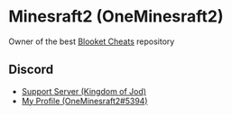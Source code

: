 ##
# Minesraft2 (OneMinesraft2)
Owner of the best [Blooket Cheats](https://github.com/Minesraft2/Blooket-Cheats) repository
## Discord
* [Support Server (Kingdom of Jod)](https://discord.gg/QerPBatcca)
* [My Profile (OneMinesraft2#5394)](https://discord.com/users/600356507829141544)
##
<!-- <img src="https://user-images.githubusercontent.com/49218878/208312022-c7230243-9716-412a-b8b0-09c458a63aaf.png"> -->
<!--
**Minesraft2/Minesraft2** is a ✨ _special_ ✨ repository because its `README.md` (this file) appears on your GitHub profile.

Here are some ideas to get you started:

- 🔭 I’m currently working on ...
- 🌱 I’m currently learning ...
- 👯 I’m looking to collaborate on ...
- 🤔 I’m looking for help with ...
- 💬 Ask me about ...
- 📫 How to reach me: ...
- 😄 Pronouns: ...
- ⚡ Fun fact: ...
-->
